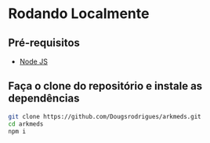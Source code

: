 # Rodando Localmente

## Pré-requisitos

- [Node JS](https://nodejs.org/en/)

## Faça o clone do repositório e instale as dependências

```bash
git clone https://github.com/Dougsrodrigues/arkmeds.git
cd arkmeds
npm i
```
